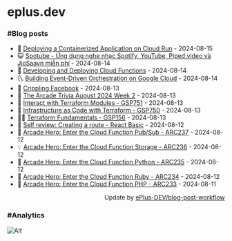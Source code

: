 # eplus.dev

### #Blog posts

<!-- BLOG-POST-LIST:START -->
 - 🧰 [Deploying a Containerized Application on Cloud Run](https://eplus.dev/deploying-a-containerized-application-on-cloud-run) - 2024-08-15
 - 😺 [Spotube - Ứng dụng nghe nhạc Spotify, YouTube, Piped.video và JioSaavn miễn phí](https://eplus.dev/spotube-ung-dung-nghe-nhac-spotify-youtube-pipedvideo-va-jiosaavn-mien-phi) - 2024-08-14
 - 🗽 [Developing and Deploying Cloud Functions](https://eplus.dev/developing-and-deploying-cloud-functions) - 2024-08-14
 - 🌜 [Building Event-Driven Orchestration on Google Cloud](https://eplus.dev/building-event-driven-orchestration-on-google-cloud) - 2024-08-14
 - 📝 [Crippling Facebook](https://eplus.dev/crippling-facebook) - 2024-08-13
 - 🚀 [The Arcade Trivia August 2024 Week 2](https://eplus.dev/the-arcade-trivia-august-2024-week-2) - 2024-08-13
 - 💼 [Interact with Terraform Modules - GSP751](https://eplus.dev/interact-with-terraform-modules-gsp751) - 2024-08-13
 - 🦣 [Infrastructure as Code with Terraform - GSP750](https://eplus.dev/infrastructure-as-code-with-terraform-gsp750) - 2024-08-13
 - 👨‍🏫 [Terraform Fundamentals - GSP156](https://eplus.dev/terraform-fundamentals-gsp156) - 2024-08-13
 - 🔭 [Self review: Creating a route - React Basic](https://eplus.dev/self-review-creating-a-route-react-basic) - 2024-08-12
 - 🤡 [Arcade Hero: Enter the Cloud Function Pub/Sub - ARC237](https://eplus.dev/arcade-hero-enter-the-cloud-function-pub-sub-arc-237) - 2024-08-12
 - 💡 [Arcade Hero: Enter the Cloud Function Storage - ARC236](https://eplus.dev/arcade-hero-enter-the-cloud-function-storage-arc236) - 2024-08-12
 - 🦣 [Arcade Hero: Enter the Cloud Function Python - ARC235](https://eplus.dev/arcade-hero-enter-the-cloud-function-python-arc235) - 2024-08-12
 - 💪 [Arcade Hero: Enter the Cloud Function Ruby - ARC234](https://eplus.dev/arcade-hero-enter-the-cloud-function-ruby-arc234) - 2024-08-12
 - 🤡 [Arcade Hero: Enter the Cloud Function PHP - ARC233](https://eplus.dev/arcade-hero-enter-the-cloud-function-php-arc233) - 2024-08-11<!-- BLOG-POST-LIST:END -->

<div align="right">
  Update by <a target="_blank"
    href="https://github.com/ePlus-DEV/blog-post-workflow">ePlus-DEV/blog-post-workflow</a>
</div>

### #Analytics
![Alt](https://repobeats.axiom.co/api/embed/9990f7cddfbad8d834990b10ccad05f81ac1096f.svg "Repobeats analytics image")
